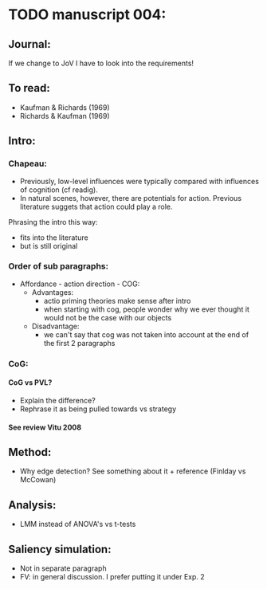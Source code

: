 # TODO manuscript 004:

## Journal:
If we change to JoV I have to look into the requirements!

## To read:
- Kaufman & Richards (1969)
- Richards & Kaufman (1969)

## Intro:

### Chapeau:
- Previously, low-level influences were typically compared with influences of cognition (cf readig).
- In natural scenes, however, there are potentials for action. Previous literature suggets that action could play a role.

Phrasing the intro this way:
- fits into the literature
- but is still original

### Order of sub paragraphs:
- Affordance - action direction - COG:
	- Advantages: 
		- actio priming theories make sense after intro
		- when starting with cog, people wonder why we ever thought it would not be the case with our objects
	- Disadvantage:
		- we can't say that cog was not taken into account at the end of the first 2 paragraphs
				
### CoG:
	
#### CoG vs PVL?
- Explain the difference?
- Rephrase it as being pulled towards vs strategy

#### See review Vitu 2008

	
	

### 


## Method:
- Why edge detection? See something about it + reference (Finlday vs McCowan)

## Analysis:
- LMM instead of ANOVA's vs t-tests

## Saliency simulation:
- Not in separate paragraph
- FV: in general discussion. I prefer putting it under Exp. 2




